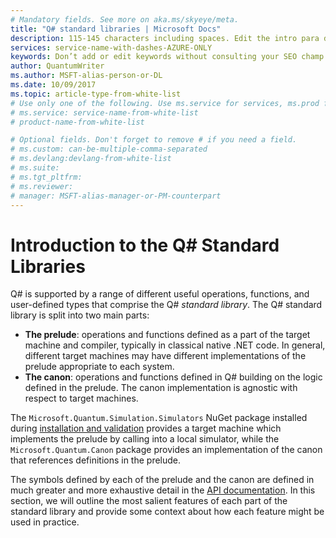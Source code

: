 ```yaml
---
# Mandatory fields. See more on aka.ms/skyeye/meta.
title: "Q# standard libraries | Microsoft Docs"
description: 115-145 characters including spaces. Edit the intro para describing article intent to fit here. This abstract displays in the search result.
services: service-name-with-dashes-AZURE-ONLY 
keywords: Don’t add or edit keywords without consulting your SEO champ.
author: QuantumWriter
ms.author: MSFT-alias-person-or-DL
ms.date: 10/09/2017
ms.topic: article-type-from-white-list
# Use only one of the following. Use ms.service for services, ms.prod for on-prem. Remove the # before the relevant field.
# ms.service: service-name-from-white-list
# product-name-from-white-list

# Optional fields. Don't forget to remove # if you need a field.
# ms.custom: can-be-multiple-comma-separated
# ms.devlang:devlang-from-white-list
# ms.suite: 
# ms.tgt_pltfrm:
# ms.reviewer:
# manager: MSFT-alias-manager-or-PM-counterpart
---
```


# Introduction to the Q# Standard Libraries #

Q# is supported by a range of different useful operations, functions, and user-defined types that comprise the Q# *standard library*.
The Q# standard library is split into two main parts:

- **The prelude**: operations and functions defined as a part of the target machine and compiler, typically in classical native .NET code.
  In general, different target machines may have different implementations of the prelude appropriate to each system.
- **The canon**: operations and functions defined in Q# building on the logic defined in the prelude.
  The canon implementation is agnostic with respect to target machines.

The `Microsoft.Quantum.Simulation.Simulators` NuGet package installed during [installation and validation](../quantum-InstallConfig.md) provides a target machine which implements the prelude by calling into a local simulator, while the `Microsoft.Quantum.Canon` package <!-- TODO: check that this is actually how the canon is distributed --> provides an implementation of the canon that references definitions in the prelude.

The symbols defined by each of the prelude and the canon are defined in much greater and more exhaustive detail in the [API documentation](https://review.docs.microsoft.com/en-us/qsharp/api/?view=qsharp-preview&branch=master).
In this section, we will outline the most salient features of each part of the standard library and provide some context about how each feature might be used in practice.

